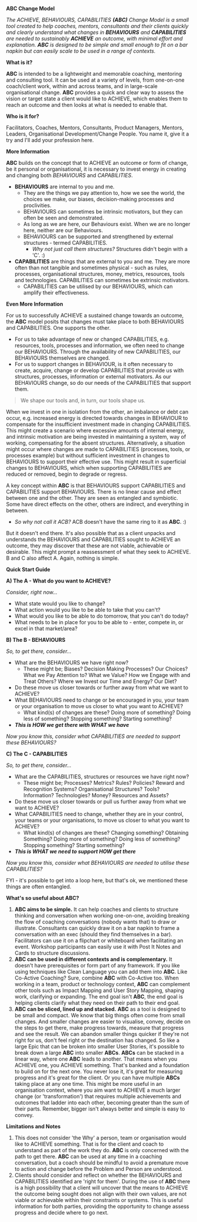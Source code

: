 **ABC Change Model**

_The ACHIEVE, BEHAVIOURS, CAPABILITIES **(ABC)** Change Model is a small tool created to help coaches, mentors, consultants and their clients quickly and clearly understand what changes in **BEHAVIOURS** and **CAPABILITIES** are needed to sustainably **ACHIEVE** an outcome, with minimal effort and explanation. **ABC** is designed to be simple and small enough to fit on a bar napkin but can easily scale to be used in a range of contexts._



**What is it?**

**ABC** is intended to be a lightweight and memorable coaching, mentoring and consulting tool. It can be used at a variety of levels, from one-on-one coach/client work, within and across teams, and in large-scale organisational change. **ABC** provides a quick and clear way to assess the vision or target state a client would like to ACHIEVE, which enables them to reach an outcome and then looks at what is needed to enable that.  



**Who is it for?**

Facilitators, Coaches, Mentors, Consultants, Product Managers, Mentors, Leaders, Organisational Development/Change People. You name it, give it a try and I'll add your profession here.



**More Information**

**ABC** builds on the concept that to ACHIEVE an outcome or form of change, be it personal or organisational, it is necessary to invest energy in creating and changing both _BEHAVIOURS_ and _CAPABILITIES_. 
  - **BEHAVIOURS** are internal to you and me.
    -   They are the things we pay attention to, how we see the world, the choices we make, our biases, decision-making processes and proclivities.
    -   BEHAVIOURS can sometimes be intrinsic motivators, but they can often be seen and demonstrated.
    -   As long as we are here, our Behaviours exist. When we are no longer here, neither are our Behaviours.
    - BEHAVIOURS can be supported and strengthened by external structures - termed CAPABILITIES.
      - _Why not just call them structures?_   Structures didn't begin with a 'C'.   :) 
  - **CAPABILITIES** are things that are external to you and me. They are more often than not tangible and sometimes physical - such as rules, processes, organisational structures, money, metrics, resources, tools and technologies. CAPABILITIES can sometimes be extrinsic motivators.
    - CAPABILITIES can be utilised by our BEHAVIOURS, which can amplify their effectiveness.  



**Even More Information**

For us to successfully ACHIEVE a sustained change towards an outcome, the **ABC** model posits that changes must take place to both BEHAVIOURS and CAPABILITIES. One supports the other. 

  - For us to take advantage of new or changed CAPABILITIES, e.g. resources, tools, processes and information, we often need to change our BEHAVIOURS. Through the availability of new CAPABILITIES, our BEHAVIOURS themselves are changed. 
  - For us to support changes in BEHAVIOUR, is it often necessary to create, acquire, change or develop CAPABILITIES that provide us with structures, processes, information or external motivators. As our BEHAVIOURS change, so do our needs of the CAPABILITIES that support them.

> We shape our tools and, in turn, our tools shape us.

When we invest in one in isolation from the other, an imbalance or debt can occur, e.g. increased energy is directed towards changes in BEHAVIOUR to compensate for the insufficient investment made in changing CAPABILITIES. This might create a scenario where excessive amounts of internal energy, and intrinsic motivation are being invested in maintaining a system, way of working, compensating for the absent structures. Alternatively, a situation might occur where changes are made to CAPABILITIES (processes, tools, or processes example) but without sufficient investment in changes to BEHAVIOURS to support their effective use. This might result in superficial changes to BEHAVIOURS, which when supporting CAPABILITIES are reduced or removed, begin to degrade or regress.

A key concept within **ABC** is that BEHAVIOURS support CAPABILITIES and CAPABILITIES support BEHAVIOURS. There is no linear cause and effect between one and the other. They are seen as entangled and symbiotic. Some have direct effects on the other, others are indirect, and everything in between. 
  - _So why not call it ACB?_   ACB doesn't have the same ring to it as **ABC**.  :) 

But it doesn't end there. It's also possible that as a client unpacks and understands the BEHAVIOURS and CAPABILITIES sought to ACHIEVE an outcome, they may discover that these are not viable, achievable or desirable. This might prompt a reassessment of what they seek to ACHIEVE. B and C also affect A. Again, nothing is simple.



**Quick Start Guide**

**A) The A - What do you want to ACHIEVE?**  
  
  _Consider, right now..._
  
  - What state would you like to change?
  - What action would you like to be able to take that you can't?
  - What would you like to be able to do tomorrow, that you can't do today?
  - What needs to be in place for you to be able to - enter, compete in, or excel in that market/area?

**B) The B - BEHAVIOURS**
  
  _So, to get there, consider..._
  
  - What are the BEHAVIOURS we have right now?
    - These might be; Biases? Decision Making Processes? Our Choices? What we Pay Attention to? What we Value? How we Engage with and Treat Others? Where we Invest our Time and Energy? Our Diet?
  - Do these move us closer towards or further away from what we want to ACHIEVE?
  - What BEHAVIOURS need to change or be encouraged in you, your team or your organisation to move us closer to what you want to ACHIEVE?
    - What kind(s) of changes are these? Doing more of something? Doing less of something? Stopping something? Starting something?
  - _**This is HOW we get there with WHAT we have**_

  _Now you know this, consider what CAPABILITIES are needed to support these BEHAVIOURS?_


**C) The C - CAPABILITIES**
  
  _So, to get there, consider..._
 
  - What are the CAPABILITIES, structures or resources we have right now?
    - These might be; Processes? Metrics? Rules? Policies? Reward and Recognition Systems? Organisational Structures? Tools? Information? Technologies? Money? Resources and Assets?
  - Do these move us closer towards or pull us further away from what we want to ACHIEVE?
  - What CAPABILITIES need to change, whether they are in your control, your teams or your organisations, to move us closer to what you want to ACHIEVE?
    - What kind(s) of changes are these? Changing something? Obtaining Something? Doing more of something? Doing less of something? Stopping something? Starting something?
  - _**This is WHAT we need to support HOW get there**_

  _Now you know this, consider what BEHAVIOURS are needed to utilise these CAPABILITIES?_

FYI - it's possible to get into a loop here, but that's ok, we mentioned these things are often entangled. 



**What's so useful about ABC?**

1) **ABC aims to be simple.** It can help coaches and clients to structure thinking and conversation when working one-on-one, avoiding breaking the flow of coaching conversations (nobody wants that) to draw or illustrate. Consultants can quickly draw it on a bar napkin to frame a conversation with an exec (should they find themselves in a bar). Facilitators can use it on a flipchart or whiteboard when facilitating an event. Workshop participants can easily use it with Post It Notes and Cards to structure discussions.
3) **ABC can be used in different contexts and is complementary.** It doesn't have prerequisites or form part of any framework. If you like using techniques like Clean Language you can add them into **ABC**. Like Co-Active Coaching? Sure, combine **ABC** with Co-Active too. When working in a team, product or technology context, **ABC** can complement other tools such as Impact Mapping and User Story Mapping, shaping work, clarifying or expanding. The end goal isn't **ABC**, the end goal is helping clients clarify what they need on their path to their end goal.
4) **ABC can be sliced, lined up and stacked.** **ABC** as a tool is designed to be small and compact. We know that big things often come from small changes. And smaller changes are easier to visualise, convey, decide on the steps to get there, make progress towards, measure that progress and see the result. We can abandon smaller things quicker if they're not right for us, don't feel right or the destination has changed. So like a large Epic that can be broken into smaller User Stories, it's possible to break down a large **ABC** into smaller **ABCs**. **ABCs** can be stacked in a linear way, where one **ABC** leads to another. That means when you ACHIEVE one, you ACHIEVE something. That's banked and a foundation to build on for the next one. You never lose it, it's great for measuring progress and it's great for the client. Or you can have multiple **ABCs** taking place at any one time. This might be more useful in an organisation context, where you aim want to ACHIEVE a much larger change (or 'transformation') that requires multiple achievements and outcomes that ladder into each other, becoming greater than the sum of their parts. Remember, bigger isn't always better and simple is easy to convey. 



**Limitations and Notes**

1) This does not consider 'the Why' a person, team or organisation would like to ACHIEVE something. That is for the client and coach to understand as part of the work they do. **ABC** is only concerned with the path to get there. **ABC** can be used at any time in a coaching conversation, but a coach should be mindful to avoid a premature move to action and change before the Problem and Person are understood.
2) Clients should consider and reflect on whether the BEHAVIOURS and CAPABILITIES identified are 'right for them'. During the use of **ABC** there is a high possibility that a client will uncover that the means to ACHIEVE the outcome being sought does not align with their own values, are not viable or achievable within their constraints or systems.  This is useful information for both parties, providing the opportunity to change assess progress and decide where to go next. 
